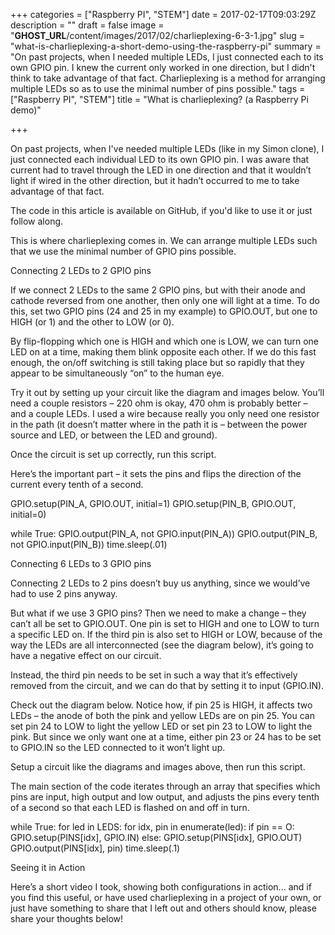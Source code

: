 +++
categories = ["Raspberry PI", "STEM"]
date = 2017-02-17T09:03:29Z
description = ""
draft = false
image = "__GHOST_URL__/content/images/2017/02/charlieplexing-6-3-1.jpg"
slug = "what-is-charlieplexing-a-short-demo-using-the-raspberry-pi"
summary = "On past projects, when I needed multiple LEDs, I just connected each to its own GPIO pin. I knew the current only worked in one direction, but I didn't think to take advantage of that fact. Charlieplexing is a method for arranging multiple LEDs so as to use the minimal number of pins possible."
tags = ["Raspberry PI", "STEM"]
title = "What is charlieplexing? (a Raspberry Pi demo)"

+++


On past projects, when I've needed multiple LEDs (like in my Simon clone), I just connected each individual LED to its own GPIO pin. I was aware that current had to travel through the LED in one direction and that it wouldn’t light if wired in the other direction, but it hadn’t occurred to me to take advantage of that fact.



The code in this article is available on GitHub, if you'd like to use it or just follow along.



This is where charlieplexing comes in. We can arrange multiple LEDs such that we use the minimal number of GPIO pins possible.


Connecting 2 LEDs to 2 GPIO pins

If we connect 2 LEDs to the same 2 GPIO pins, but with their anode and cathode reversed from one another, then only one will light at a time. To do this, set two GPIO pins (24 and 25 in my example) to GPIO.OUT, but one to HIGH (or 1) and the other to LOW (or 0).

By flip-flopping which one is HIGH and which one is LOW, we can turn one LED on at a time, making them blink opposite each other. If we do this fast enough, the on/off switching is still taking place but so rapidly that they appear to be simultaneously “on” to the human eye.

Try it out by setting up your circuit like the diagram and images below. You’ll need a couple resistors – 220 ohm is okay, 470 ohm is probably better – and a couple LEDs. I used a wire because really you only need one resistor in the path (it doesn’t matter where in the path it is – between the power source and LED, or between the LED and ground).

Once the circuit is set up correctly, run this script.

Here’s the important part – it sets the pins and flips the direction of the current every tenth of a second.

GPIO.setup(PIN_A, GPIO.OUT, initial=1)
GPIO.setup(PIN_B, GPIO.OUT, initial=0)
        
while True:
    GPIO.output(PIN_A, not GPIO.input(PIN_A))
    GPIO.output(PIN_B, not GPIO.input(PIN_B))
    time.sleep(.01)


Connecting 6 LEDs to 3 GPIO pins

Connecting 2 LEDs to 2 pins doesn’t buy us anything, since we would’ve had to use 2 pins anyway.

But what if we use 3 GPIO pins? Then we need to make a change – they can’t all be set to GPIO.OUT. One pin is set to HIGH and one to LOW to turn a specific LED on. If the third pin is also set to HIGH or LOW, because of the way the LEDs are all interconnected (see the diagram below), it’s going to have a negative effect on our circuit.

Instead, the third pin needs to be set in such a way that it’s effectively removed from the circuit, and we can do that by setting it to input (GPIO.IN).

Check out the diagram below. Notice how, if pin 25 is HIGH, it affects two LEDs – the anode of both the pink and yellow LEDs are on pin 25. You can set pin 24 to LOW to light the yellow LED or set pin 23 to LOW to light the pink. But since we only want one at a time, either pin 23 or 24 has to be set to GPIO.IN so the LED connected to it won’t light up.

Setup a circuit like the diagrams and images above, then run this script.

The main section of the code iterates through an array that specifies which pins are input, high output and low output, and adjusts the pins every tenth of a second so that each LED is flashed on and off in turn.

while True:
    for led in LEDS:
        for idx, pin in enumerate(led):
            if pin == O:
                GPIO.setup(PINS[idx], GPIO.IN)
            else:
                GPIO.setup(PINS[idx], GPIO.OUT)
                GPIO.output(PINS[idx], pin)
        time.sleep(.1)



Seeing it in Action

Here’s a short video I took, showing both configurations in action... and if you find this useful, or have used charlieplexing in a project of your own, or just have something to share that I left out and others should know, please share your thoughts below!





